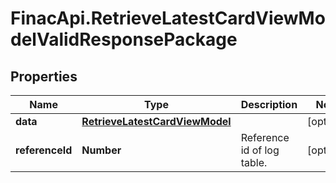 # FinacApi.RetrieveLatestCardViewModelValidResponsePackage

## Properties
Name | Type | Description | Notes
------------ | ------------- | ------------- | -------------
**data** | [**RetrieveLatestCardViewModel**](RetrieveLatestCardViewModel.md) |  | [optional] 
**referenceId** | **Number** | Reference id of log table. | [optional] 
